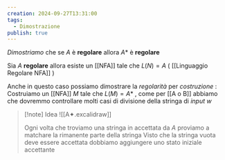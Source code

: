 ```yaml
---
creation: 2024-09-27T13:31:00
tags:
  - Dimostrazione
publish: true
---
```

*Dimostriamo* che se $A$ è **regolare** allora $A*$ è **regolare**

Sia $A$ **regolare** allora esiste un [[NFA]] tale che $L(N)=A$ ( [[Linguaggio Regolare NFA]] )

Anche in questo caso possiamo dimostrare la *regolarità* per *costruzione* :
Costruiamo un [[NFA]] $M$ tale che $L(M) = A*$ , come per [[A o B]] abbiamo che dovremmo controllare molti casi di divisione della stringa di *input* $w$

>[!note] Idea
![[A✦.excalidraw]]
>
>Ogni volta che troviamo una stringa in accettata da $A$ proviamo a matchare la rimanente parte della stringa
>Visto che la stringa vuota deve essere accettata dobbiamo aggiungere uno stato iniziale accettante 

